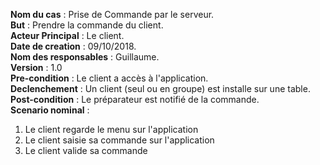**Nom du cas** : Prise de Commande par le serveur.  
**But** : Prendre la commande du client.  
**Acteur Principal** : Le client.  
**Date de creation** : 09/10/2018.  
**Nom des responsables** : Guillaume.  
**Version** : 1.0  
**Pre-condition** : Le client a accès à l'application.  
**Declenchement** : Un client (seul ou en groupe) est installe sur une table.  
**Post-condition** : Le préparateur est notifié de la commande.  
**Scenario nominal** :   
 1. Le client regarde le menu sur l'application
 2. Le client saisie sa commande sur l'application
 3. Le client valide sa commande
